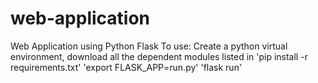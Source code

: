 # web-application
Web Application using Python Flask
To use:
Create a python virtual environment, download all the dependent modules listed in 'pip install -r requirements.txt'
'export FLASK_APP=run.py'
'flask run'
